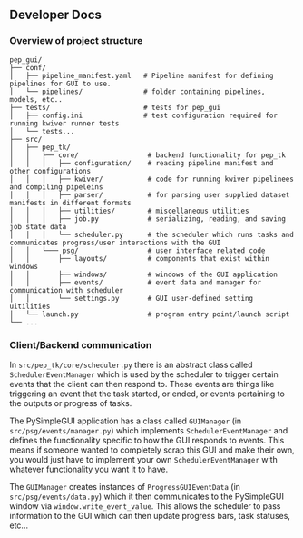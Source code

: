## Developer Docs

### Overview of project structure
```
pep_gui/
├── conf/
│   ├── pipeline_manifest.yaml   # Pipeline manifest for defining pipelines for GUI to use.
│   └── pipelines/               # folder containing pipelines, models, etc..
├── tests/                       # tests for pep_gui
│   ├── config.ini               # test configuration required for running kwiver runner tests
│   └── tests...
├── src/                       
│   ├── pep_tk/
│   │   ├── core/                 # backend functionality for pep_tk
│   │   │   ├── configuration/    # reading pipeline manifest and other configurations
│   │   │   ├── kwiver/           # code for running kwiver pipelinees and compiling pipeleins     
│   │   │   ├── parser/           # for parsing user supplied dataset manifests in different formats
│   │   │   ├── utilities/        # miscellaneous utilities
│   │   │   ├── job.py            # serializing, reading, and saving job state data
│   │   │   └── scheduler.py      # the scheduler which runs tasks and communicates progress/user interactions with the GUI
│   │   └─── psg/                 # user interface related code
│   │       ├── layouts/          # components that exist within windows
│   │       ├── windows/          # windows of the GUI application
│   │       ├── events/           # event data and manager for communication with scheduler
│   │       └── settings.py       # GUI user-defined setting uitilities
│   └── launch.py                 # program entry point/launch script                              
└── ...

```



### Client/Backend communication

In `src/pep_tk/core/scheduler.py` there is an abstract class called `SchedulerEventManager` which is used by the scheduler to trigger
certain events that the client can then respond to.  These events are things like triggering an event that the task
started, or ended, or events pertaining to the outputs or progress of tasks.

The PySimpleGUI application has a class called `GUIManager` (in `src/psg/events/manager.py`) which implements 
`SchedulerEventManager` and defines the functionality specific to how the GUI responds to events. This means if someone 
wanted to completely scrap this GUI and make their own, you would just have to implement your own 
`SchedulerEventManager` with whatever functionality you want it to have.

The `GUIManager` creates instances of `ProgressGUIEventData` (in `src/psg/events/data.py`) which it then communicates to 
the PySimpleGUI window via `window.write_event_value`.  This allows the scheduler to pass information to the GUI which 
can then update progress bars, task statuses, etc...